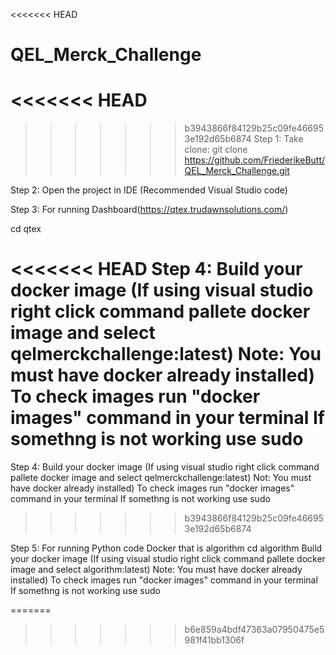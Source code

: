 <<<<<<< HEAD
# QEL_Merck_Challenge

<<<<<<< HEAD
=======

>>>>>>> b3943866f84129b25c09fe466953e192d65b6874
Step 1: Take clone: git clone https://github.com/FriederikeButt/QEL_Merck_Challenge.git

Step 2: Open the project in IDE (Recommended Visual Studio code)

Step 3: For running Dashboard(https://qtex.trudawnsolutions.com/)

cd qtex

<<<<<<< HEAD
Step 4: Build your docker image (If using visual studio right click command pallete docker image and select qelmerckchallenge:latest) Note: You must have docker already installed) To check images run "docker images" command in your terminal If somethng is not working use sudo
=======
Step 4: Build your docker image (If using visual studio right click command pallete docker image and select qelmerckchallenge:latest) Not: You must have docker already installed) To check images run "docker images" command in your terminal If somethng is not working use sudo
>>>>>>> b3943866f84129b25c09fe466953e192d65b6874

Step 5: For running Python code Docker that is algorithm
cd algorithm
Build your docker image (If using visual studio right click command pallete docker image and select algorithm:latest) Note: You must have docker already installed) To check images run "docker images" command in your terminal If somethng is not working use sudo

=======

>>>>>>> b6e859a4bdf47363a07950475e5981f41bb1306f
